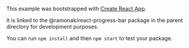 This example was bootstrapped with [Create React App](https://github.com/facebook/create-react-app).

It is linked to the @ramonak/react-progress-bar package in the parent directory for development purposes.

You can run `npm install` and then `npm start` to test your package.
